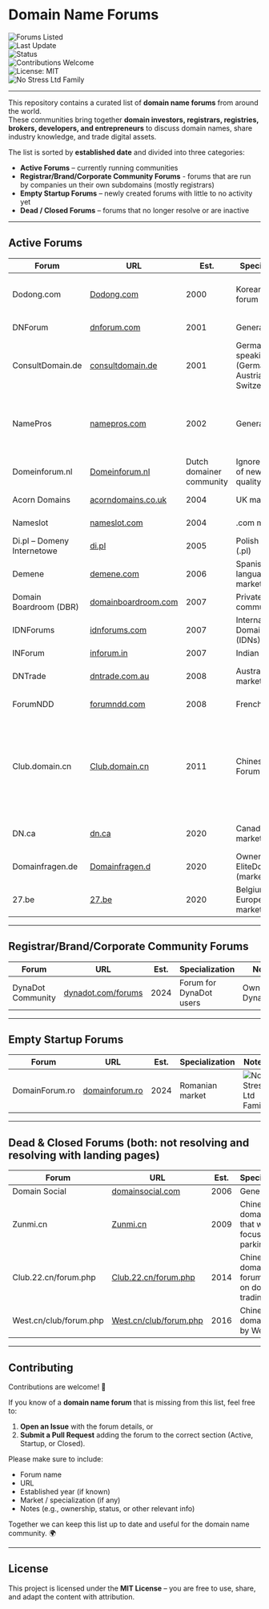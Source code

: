 # Domain Name Forums

![Forums Listed](https://img.shields.io/badge/Forums%20Listed-23-blue)  
![Last Update](https://img.shields.io/badge/Last%20Update-September%202025-brightgreen)  
![Status](https://img.shields.io/badge/Status-Active-yellow)  
![Contributions Welcome](https://img.shields.io/badge/Contributions-Welcome-success)  
![License: MIT](https://img.shields.io/badge/License-MIT-blue)  
![No Stress Ltd Family](https://img.shields.io/badge/Forum%20Family-No%20Stress%20Ltd-purple)  

---

This repository contains a curated list of **domain name forums** from around the world.  
These communities bring together **domain investors, registrars, registries, brokers, developers, and entrepreneurs** to discuss domain names, share industry knowledge, and trade digital assets.  

The list is sorted by **established date** and divided into three categories:
- **Active Forums** – currently running communities
- **Registrar/Brand/Corporate Community Forums** - forums that are run by companies un their own subdomains (mostly registrars)
- **Empty Startup Forums** – newly created forums with little to no activity yet  
- **Dead / Closed Forums** – forums that no longer resolve or are inactive  

---

## Active Forums

| Forum | URL | Est. | Specialization | Notes |
|-------|-----|-----|----------------|-------|
| Dodong.com | [Dodong.com](http://www.dodong.com/) | 2000 | Korean Domain forum | Yes, currently only on http - strange |
| DNForum | [dnforum.com](https://www.dnforum.com/) | 2001 | General | ![No Stress Ltd Family](https://img.shields.io/badge/Forum%20Family-No%20Stress%20Ltd-purple) |
| ConsultDomain.de | [consultdomain.de](https://www.consultdomain.de/) | 2001 | German-speaking market (Germany, Austria, Switzerland) | ![No Stress Ltd Family](https://img.shields.io/badge/Forum%20Family-No%20Stress%20Ltd-purple) |
| NamePros | [namepros.com](https://www.namepros.com/) | 2002 | General | Owners unknown – Sr. Sales: Brian Harbin, Grit.org |
| Domeinforum.nl | [Domeinforum.nl](https://www.domeinforum.nl/) | Dutch domainer community | Ignore absence of new posts - quality eyeballs |
| Acorn Domains | [acorndomains.co.uk](https://www.acorndomains.co.uk/) | 2004 | UK market | ![No Stress Ltd Family](https://img.shields.io/badge/Forum%20Family-No%20Stress%20Ltd-purple) |
| Nameslot | [nameslot.com](https://www.nameslot.com) | 2004 | .com market | ![No Stress Ltd Family](https://img.shields.io/badge/Forum%20Family-No%20Stress%20Ltd-purple) |
| Di.pl – Domeny Internetowe | [di.pl](https://di.pl/) | 2005 | Polish market (.pl) | |
| Demene | [demene.com](https://www.demene.com/) | 2006 | Spanish-language market | |
| Domain Boardroom (DBR) | [domainboardroom.com](https://domainboardroom.com/) | 2007 | Private pro community | Invite-only |
| IDNForums | [idnforums.com](https://www.idnforums.com/) | 2007 | Internationalized Domain Names (IDNs) | |
| INForum | [inforum.in](https://www.inforum.in/) | 2007 | Indian market | .. |
| DNTrade | [dntrade.com.au](https://dntrade.com.au/) | 2008 | Australian market | Part of Trillion family |
| ForumNDD | [forumndd.com](https://www.forumndd.com/) | 2008 | French market | ![No Stress Ltd Family](https://img.shields.io/badge/Forum%20Family-No%20Stress%20Ltd-purple) |
| Club.domain.cn | [Club.domain.cn](https://club.domain.cn/forum.php) | 2011 | Chinese Domain Forum | Operated by: operates under Yijie Group (易介集团) / China VIP Group (中国贵宾集团) |
| DN.ca | [dn.ca](https://dn.ca/) | 2020 | Canadian market | Owner: Frank (MapleDots) |
| Domainfragen.de | [Domainfragen.d](https://domainfragen.de/) | 2020 | Ownership: EliteDomains.de (marketplace) | 
| 27.be | [27.be](https://www.27.be) | 2020 | Belgium / European market | ![No Stress Ltd Family](https://img.shields.io/badge/Forum%20Family-No%20Stress%20Ltd-purple) |

---

## Registrar/Brand/Corporate Community Forums

| Forum | URL | Est. | Specialization | Notes |
|-------|-----|-----|----------------|-------|
| DynaDot Community | [dynadot.com/forums](https://www.dynadot.com/forums) | 2024 | Forum for DynaDot users | Ownership: DynaDot |

---

## Empty Startup Forums

| Forum | URL | Est. | Specialization | Notes |
|-------|-----|-----|----------------|-------|
| DomainForum.ro | [domainforum.ro](https://www.domainforum.ro) | 2024 | Romanian market | ![No Stress Ltd Family](https://img.shields.io/badge/Forum%20Family-No%20Stress%20Ltd-purple) |

---

## Dead & Closed Forums (both: not resolving and resolving with landing pages)

| Forum | URL | Est. | Specialization | Notes |
|-------|-----|-----|----------------|-------|
| Domain Social | [domainsocial.com](http://domainsocial.com/) | 2006 | General | Closed |
| Zunmi.cn | [Zunmi.cn](https://zunmi.cn/) | 2009 | Chinese domain forum that was focused on parking | Closed |
| Club.22.cn/forum.php | [Club.22.cn/forum.php](https://Club.22.cn/forum.php) | 2014 | Chinese domainer forum focused on domain trading | by 22.cn / not resolving |
| West.cn/club/forum.php | [West.cn/club/forum.php](https://West.cn/club/forum.php) | 2016 | Chinese domain forum by West.cn | Closed in 2017 |

---

## Contributing

Contributions are welcome! 🙌  

If you know of a **domain name forum** that is missing from this list, feel free to:  
1. **Open an Issue** with the forum details, or  
2. **Submit a Pull Request** adding the forum to the correct section (Active, Startup, or Closed).  

Please make sure to include:  
- Forum name  
- URL  
- Established year (if known)  
- Market / specialization (if any)  
- Notes (e.g., ownership, status, or other relevant info)  

Together we can keep this list up to date and useful for the domain name community. 🌍  

---

## License

This project is licensed under the **MIT License** – you are free to use, share, and adapt the content with attribution.
